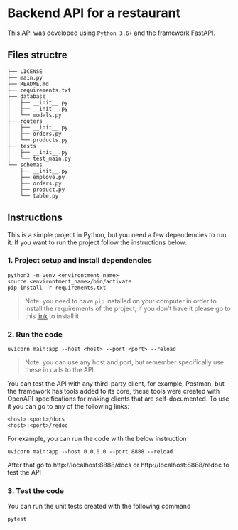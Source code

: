 # Backend API for a restaurant

This API was developed using `Python 3.6+` and the framework FastAPI.

## Files structre

```
├── LICENSE
├── main.py
├── README.md
├── requirements.txt
├── database
│   ├── __init__.py
│   ├── __init__.py
│   └── models.py
├── routers
│   ├── __init__.py
│   ├── orders.py
│   └── products.py
├── tests
│   ├── __init__.py
│   └── test_main.py
└── schemas
    ├── __init__.py
    ├── employe.py
    ├── orders.py
    ├── product.py
    └── table.py
```

## Instructions

This is a simple project in Python, but you need a few dependencies to run it. If you want to run the project follow the instructions below:

### 1. Project setup and install dependencies

```
python3 -m venv <environtment_name>
source <environtment_name>/bin/activate
pip install -r requirements.txt
```
> Note: you need to have ``pip`` installed on your computer in order to install the requirements of the project, if you don't have it please go to this [link](https://pip.pypa.io/en/stable/cli/pip_install/) to install it.

### 2. Run the code

```
uvicorn main:app --host <host> --port <port> --reload
```

>Note: you can use any host and port, but remember specifically use these in calls to the API.

You can test the API with any third-party client, for example, Postman, but the framework has tools added to its core, these tools were created with OpenAPI specifications for making clients that are self-documented. To use it you can go to any of the following links:

```
<host>:<port>/docs
<host>:<port>/redoc
```

For example, you can run the code with the below instruction

```
uvicorn main:app --host 0.0.0.0 --port 8888 --reload
```
After that go to http://localhost:8888/docs or http://localhost:8888/redoc to test the API

### 3. Test the code

You can run the unit tests created with the following command

```
pytest
```